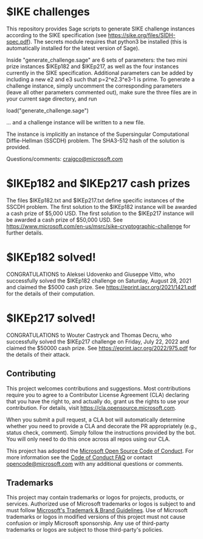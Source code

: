 # $IKE challenges

This repository provides Sage scripts to generate SIKE challenge instances according to the SIKE specification (see https://sike.org/files/SIDH-spec.pdf). The secrets module requires that python3 be installed (this is automatically installed for the latest version of Sage). 

Inside "generate_challenge.sage" are 6 sets of parameters: the two mini prize instances $IKEp182 and $IKEp217, as well as the four instances currently in the SIKE specification. Additional parameters can be added by including a new e2 and e3 such that p=2^e2.3^e3-1 is prime. To generate a challenge instance, simply uncomment the corresponding parameters (leave all other parameters commented out), make sure the three files are in your current sage directory, and run

load("generate_challenge.sage")

... and a challenge instance will be written to a new file. 

The instance is implicitly an instance of the Supersingular Computational Diffie-Hellman (SSCDH) problem. The SHA3-512 hash of the solution is provided. 

Questions/comments: craigco@microsoft.com

# $IKEp182 and $IKEp217 cash prizes 

The files $IKEp182.txt and $IKEp217.txt define specific instances of the SSCDH problem. The first solution to the $IKEp182 instance will be awarded a cash prize of $5,000 USD. The first solution to the $IKEp217 instance will be awarded a cash prize of $50,000 USD. See https://www.microsoft.com/en-us/msrc/sike-cryptographic-challenge for further details. 

# $IKEp182 solved! 

CONGRATULATIONS to Aleksei Udovenko and Giuseppe Vitto, who successfully solved the $IKEp182 challenge on Saturday, August 28, 2021 and claimed the $5000 cash prize. See https://eprint.iacr.org/2021/1421.pdf for the details of their computation. 

# $IKEp217 solved! 

CONGRATULATIONS to Wouter Castryck and Thomas Decru, who successfully solved the $IKEp217 challenge on Friday, July 22, 2022 and claimed the $50000 cash prize. See https://eprint.iacr.org/2022/975.pdf for the details of their attack. 

## Contributing

This project welcomes contributions and suggestions.  Most contributions require you to agree to a
Contributor License Agreement (CLA) declaring that you have the right to, and actually do, grant us
the rights to use your contribution. For details, visit https://cla.opensource.microsoft.com.

When you submit a pull request, a CLA bot will automatically determine whether you need to provide
a CLA and decorate the PR appropriately (e.g., status check, comment). Simply follow the instructions
provided by the bot. You will only need to do this once across all repos using our CLA.

This project has adopted the [Microsoft Open Source Code of Conduct](https://opensource.microsoft.com/codeofconduct/).
For more information see the [Code of Conduct FAQ](https://opensource.microsoft.com/codeofconduct/faq/) or
contact [opencode@microsoft.com](mailto:opencode@microsoft.com) with any additional questions or comments.

## Trademarks

This project may contain trademarks or logos for projects, products, or services. Authorized use of Microsoft 
trademarks or logos is subject to and must follow 
[Microsoft's Trademark & Brand Guidelines](https://www.microsoft.com/en-us/legal/intellectualproperty/trademarks/usage/general).
Use of Microsoft trademarks or logos in modified versions of this project must not cause confusion or imply Microsoft sponsorship.
Any use of third-party trademarks or logos are subject to those third-party's policies.
